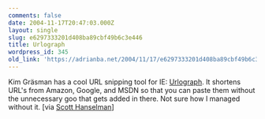 ```yaml
---
comments: false
date: 2004-11-17T20:47:03.000Z
layout: single
slug: e6297333201d408ba89cbf49b6c3e446
title: Urlograph
wordpress_id: 345
old_link: 'https://adrianba.net/2004/11/17/e6297333201d408ba89cbf49b6c3e446/'
---
```

Kim Gräsman has a cool URL snipping tool for IE:
[Urlograph](http://www.winwonk.com/utils/urlograph/). It
shortens URL's from Amazon, Google, and MSDN so that you can paste
them without the unnecessary goo that gets added in there. Not sure
how I managed without it. [via
[
Scott Hanselman](http://www.hanselman.com/blog/PermaLink.aspx?guid=156992a6-8783-4abb-8ffb-8ca122688921)]
